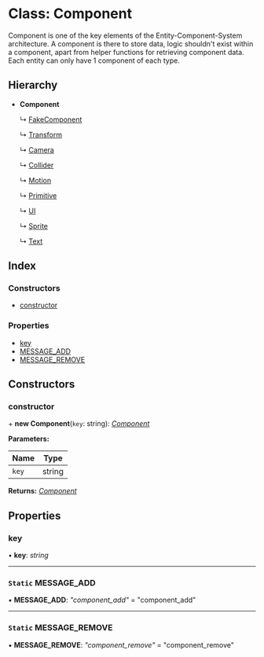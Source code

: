 
# Class: Component

Component is one of the key elements of the Entity-Component-System architecture.
A component is there to store data, logic shouldn't exist within
a component, apart from helper functions for retrieving
component data.
Each entity can only have 1 component of each type.

## Hierarchy

* **Component**

  ↳ [FakeComponent](fakecomponent.md)

  ↳ [Transform](transform.md)

  ↳ [Camera](camera.md)

  ↳ [Collider](collider.md)

  ↳ [Motion](motion.md)

  ↳ [Primitive](primitive.md)

  ↳ [UI](ui.md)

  ↳ [Sprite](sprite.md)

  ↳ [Text](text.md)

## Index

### Constructors

* [constructor](component.md#constructor)

### Properties

* [key](component.md#key)
* [MESSAGE_ADD](component.md#static-message_add)
* [MESSAGE_REMOVE](component.md#static-message_remove)

## Constructors

###  constructor

\+ **new Component**(`key`: string): *[Component](component.md)*

**Parameters:**

Name | Type |
------ | ------ |
`key` | string |

**Returns:** *[Component](component.md)*

## Properties

###  key

• **key**: *string*

___

### `Static` MESSAGE_ADD

▪ **MESSAGE_ADD**: *"component_add"* = "component_add"

___

### `Static` MESSAGE_REMOVE

▪ **MESSAGE_REMOVE**: *"component_remove"* = "component_remove"
